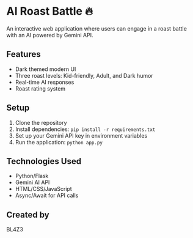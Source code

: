 # AI Roast Battle 🔥

An interactive web application where users can engage in a roast battle with an AI powered by Gemini API.

## Features
- Dark themed modern UI
- Three roast levels: Kid-friendly, Adult, and Dark humor
- Real-time AI responses
- Roast rating system

## Setup
1. Clone the repository
2. Install dependencies: `pip install -r requirements.txt`
3. Set up your Gemini API key in environment variables
4. Run the application: `python app.py`

## Technologies Used
- Python/Flask
- Gemini AI API
- HTML/CSS/JavaScript
- Async/Await for API calls

## Created by
BL4Z3 